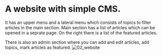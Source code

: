 # A website with simple CMS.
It has an upper menu and a lateral menu which consists of topics to filter articles in the main section.
Main section has a list of articles which can be opened in a seprate page.
On the right there is a list of the featured articles.

There is also an admin section where you can add and edit articles, add topics, mark articles as featured.
![02_website](https://i.imgur.com/oaVAVvC.jpg)
